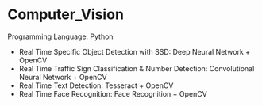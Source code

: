 # Computer_Vision

Programming Language: Python
* Real Time Specific Object Detection with SSD: Deep Neural Network + OpenCV
* Real Time Traffic Sign Classification & Number Detection: Convolutional Neural Network + OpenCV
* Real Time Text Detection: Tesseract + OpenCV
* Real Time Face Recognition: Face Recognition + OpenCV
